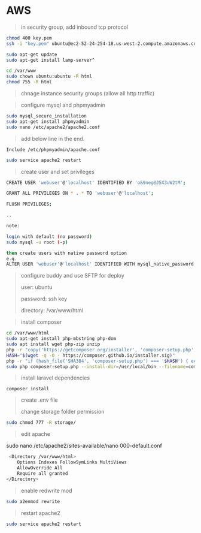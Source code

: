 # AWS

> in security group, add inbound tcp protocol

```bash
chmod 400 key.pem
ssh -i "key.pem" ubuntu@ec2-52-24-254-18.us-west-2.compute.amazonaws.com
```

```bash
sudo apt-get update
sudo apt-get install lamp-server^

cd /var/www
sudo chown ubuntu:ubuntu -R html
chmod 755 -R html
```

> chnage instance security groups (allow all http traffic)

> configure mysql and phpmyadmin

```bash
sudo mysql_secure_installation
sudo apt-get install phpmyadmin
sudo nano /etc/apache2/apache2.conf
```

> add below line in the end.

```
Include /etc/phpmyadmin/apache.conf
```

```bash
sudo service apache2 restart
```

>  create user and set privileges

```bash
CREATE USER 'webuser'@'localhost' IDENTIFIED BY 'o&9neg@J5X3uW2tM';

GRANT ALL PRIVILEGES ON * . * TO 'webuser'@'localhost';

FLUSH PRIVILEGES;

..

note:

login with default (no password)
sudo mysql -u root (-p)

then create users with native password option
e.g. 
ALTER USER 'webuser'@'localhost' IDENTIFIED WITH mysql_native_password BY 'o&9neg@J5X3uW2tM';
```

> configure buddy and use SFTP for deploy
>
> user: ubuntu
>
> password: ssh key
>
> directory: /var/www/html

> install composer

```bash
cd /var/www/html
sudo apt-get install php-mbstring php-dom
sudo apt install wget php-zip unzip
php -r "copy('https://getcomposer.org/installer', 'composer-setup.php');"
HASH="$(wget -q -O - https://composer.github.io/installer.sig)"
php -r "if (hash_file('SHA384', 'composer-setup.php') === '$HASH') { echo 'Installer verified'; } else { echo 'Installer corrupt'; unlink('composer-setup.php'); } echo PHP_EOL;"
sudo php composer-setup.php --install-dir=/usr/local/bin --filename=composer
```

> install laravel dependencies

```bas
composer install
```

> create .env file
>
> change storage folder permission

```bash
sudo chmod 777 -R storage/
```


> edit apache

sudo nano /etc/apache2/sites-available/nano 000-default.conf

```bash
 <Directory /var/www/html>
    Options Indexes FollowSymLinks MultiViews
    AllowOverride All
    Require all granted
</Directory>

```

> enable redwrite mod
```bash
sudo a2enmod rewrite
```

> restart apache2

```bash
sudo service apache2 restart
```




